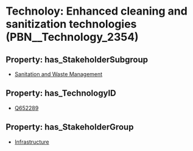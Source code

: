 # Technoloy: __Enhanced cleaning and sanitization technologies__ (PBN__Technology_2354)

## Property: has_StakeholderSubgroup

* [Sanitation and Waste Management](PBN__TechSubgroup_121)

## Property: has_TechnologyID

* [Q652289](Q652289)

## Property: has_StakeholderGroup

* [Infrastructure](PBN__TechGroup_4)

